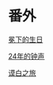 # 番外

[冕下的生日](冕下的生日.md#chapter-f1-start "是番外！")

[24年的钟声](24年的钟声.md#chapter-f-2-0-start "")

[谟白之旅](谟白之旅.md#chapter-f3-start)
